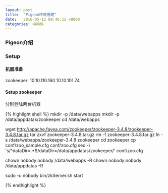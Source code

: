 ```yaml
---
layout: post
title:  "Pigeon环境搭建"
date:   2016-05-12 09:46:12 +0800
categories: 中间件
---
```


### Pigeon介绍

### Setup

#### 机器准备
zookeeper: 10.10.110.160 10.10.101.74

#### Setup zookeeper

分别登陆两台机器

{% highlight shell %}
mkdir -p /data/webapps
mkdir -p /data/appdatas/zookeeper
cd /data/webapps

wget http://apache.fayea.com/zookeeper/zookeeper-3.4.8/zookeeper-3.4.8.tar.gz
tar zxvf zookeeper-3.4.8.tar.gz
rm -f zookeeper-3.4.8.tar.gz
ln -s /data/webapps/zookeeper-3.4.8 zookeeper
cd zookeeper 
cp conf/zoo_sample.cfg conf/zoo.cfg
sed -i 's/^dataDir=.*$/dataDir=\/data\/appdatas\/zookeeper/' conf/zoo.cfg

chown nobody:nobody /data/webapps -R
chown nobody:nobody /data/appdatas -R

sudo -u nobody bin/zkServer.sh start

{% endhighlight %}